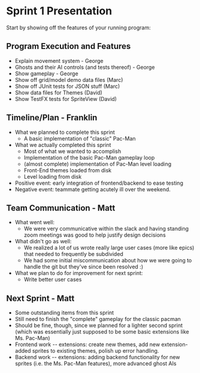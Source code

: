 # Sprint 1 Presentation

Start by showing off the features of your running program:

## Program Execution and Features
- Explain movement system - George
- Ghosts and their AI controls (and tests thereof) - George
- Show gameplay - George
- Show off grid/model demo data files (Marc)
- Show off JUnit tests for JSON stuff (Marc)
- Show data files for Themes (David)
- Show TestFX tests for SpriteView (David)


## Timeline/Plan - Franklin
- What we planned to complete this sprint
  - A basic implementation of "classic" Pac-Man
- What we actually completed this sprint
  - Most of what we wanted to accomplish
  - Implementation of the basic Pac-Man gameplay loop
  - (almost complete) implementation of Pac-Man level loading
  - Front-End themes loaded from disk
  - Level loading from disk
- Positive event: early integration of frontend/backend to ease testing
- Negative event: teammate getting acutely ill over the weekend.


## Team Communication - Matt
- What went well:
    - We were very communicative within the slack and having standing zoom meetings was good to help justify design decisions
- What didn't go as well:
  - We realized a lot of us wrote really large user cases (more like epics) that needed to frequently be subdivided
  - We had some initial miscommunication about how we were going to handle the git but they've since been resolved :)
- What we plan to do for improvement for next sprint:
  - Write better user cases

## Next Sprint - Matt
- Some outstanding items from this sprint
- Still need to finish the "complete" gameplay for the classic pacman
- Should be fine, though, since we planned for a lighter second sprint (which was essentially just supposed to be some basic extensions like Ms. Pac-Man)
- Frontend work -- extensions: create new themes, add new extension-added sprites to existing themes, polish up error handling.
- Backend work -- extensions: adding backend functionality for new sprites (i.e. the Ms. Pac-Man features), more advanced ghost AIs
